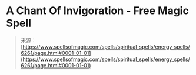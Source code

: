 <!--yml
category: 未分类
date: 2024-06-12 18:40:49
-->

# A Chant Of Invigoration - Free Magic Spell

> 来源：[https://www.spellsofmagic.com/spells/spiritual_spells/energy_spells/6261/page.html#0001-01-01](https://www.spellsofmagic.com/spells/spiritual_spells/energy_spells/6261/page.html#0001-01-01)